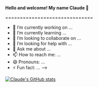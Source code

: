 **Hello and welcome! My name Claude 👋** 

==============================

- 🔭 I’m currently working on ...
- 🌱 I’m currently learning ...
- 👯 I’m looking to collaborate on ...
- 🤔 I’m looking for help with ...
- 💬 Ask me about ...
- 📫 How to reach me: ...
- 😄 Pronouns: ...
- ⚡ Fun fact: ...
-->

[![Claude's GitHub stats](https://github-readme-stats.vercel.app/api?username=ClaudeNambwaya)](https://github.com/ClaudeNambwaya/github-readme-stats)
